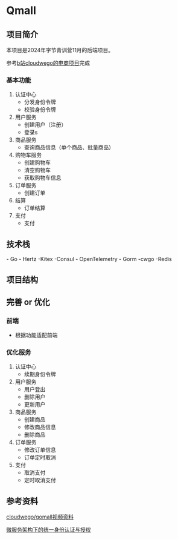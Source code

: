 # Qmall

## 项目简介

本项目是2024年字节青训营11月的后端项目。

参考[b站cloudwego的电商项目](https://space.bilibili.com/3494360534485730/channel/collectiondetail?sid=2632484)完成

### 基本功能

1. 认证中心
   * 分发身份令牌
   * 校验身份令牌
2. 用户服务
   * 创建用户（注册）
   * 登录s
3. 商品服务
   * 查询商品信息（单个商品、批量商品）
4. 购物车服务
   * 创建购物车
   * 清空购物车
   * 获取购物车信息
5. 订单服务
   * 创建订单
6. 结算
   * 订单结算
7. 支付
   * 支付



## 技术栈

\- Go - Hertz   -Kitex  -Consul   - OpenTelemetry   - Gorm   -cwgo   -Redis



## 项目结构





## 完善 or 优化

### 前端

* 根据功能适配前端



### 优化服务

1. 认证中心
   * 续期身份令牌
2. 用户服务
   * 用户登出
   * 删除用户
   * 更新用户
3. 商品服务
   * 创建商品
   * 修改商品信息
   * 删除商品
4. 订单服务
   * 修改订单信息
   * 订单定时取消
5. 支付
   * 取消支付
   * 定时取消支付





## 参考资料

[cloudwego/gomall视频资料](https://space.bilibili.com/3494360534485730/channel/collectiondetail?sid=2632484)

[微服务架构下的统一身份认证与授权](https://mtide.net/%E5%BE%AE%E6%9C%8D%E5%8A%A1%E6%9E%B6%E6%9E%84%E4%B8%8B%E7%9A%84%E7%BB%9F%E4%B8%80%E8%BA%AB%E4%BB%BD%E8%AE%A4%E8%AF%81%E4%B8%8E%E6%8E%88%E6%9D%83.html)

